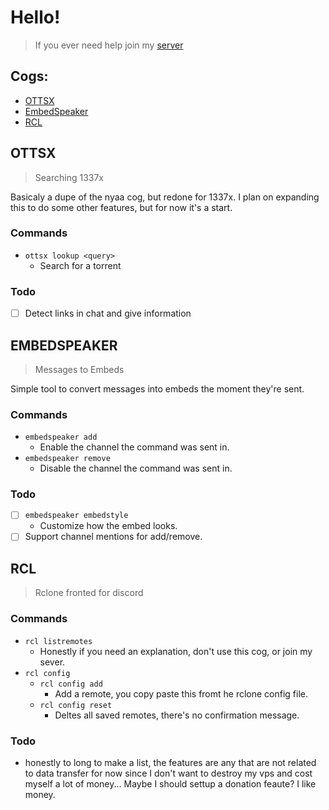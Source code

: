 # Hello!
> If you ever need help join my [server](https://discord.com/invite/ChS8MZDPRA)

## Cogs:
- [OTTSX](https://github.com/B1tterSw33t/BitterSweet-Cogs#ottsx)
- [EmbedSpeaker](https://github.com/B1tterSw33t/BitterSweet-Cogs#embedspeaker)
- [RCL](https://github.com/B1tterSw33t/BitterSweet-Cogs#rcl)


## OTTSX
> Searching 1337x

Basicaly a dupe of the nyaa cog, but redone for 1337x.
I plan on expanding this to do some other features, but for now it's a start.

### Commands
- `ottsx lookup <query>`
    - Search for a torrent

### Todo
- [ ] Detect links in chat and give information

## EMBEDSPEAKER
> Messages to Embeds

Simple tool to convert messages into embeds the moment they're sent.

### Commands
- `embedspeaker add`
    - Enable the channel the command was sent in.
- `embedspeaker remove`
    - Disable the channel the command was sent in.
### Todo
- [ ] `embedspeaker embedstyle`
    - Customize how the embed looks.
- [ ] Support channel mentions for add/remove.

## RCL
> Rclone fronted for discord

### Commands
- `rcl listremotes`
    - Honestly if you need an explanation, don't use this cog, or join my sever.
- `rcl config`
    - `rcl config add`
        - Add a remote, you copy paste this fromt he rclone config file.
    - `rcl config reset`
        - Deltes all saved remotes, there's no confirmation message.

### Todo
- honestly to long to make a list, the features are any that are not related to data transfer for now since I don't want to destroy my vps and cost myself a lot of money... Maybe I should settup a donation feaute? I like money.